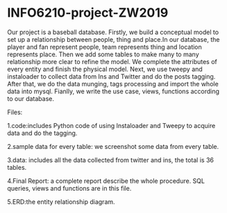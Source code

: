 # INFO6210-project-ZW2019
Our project is a baseball database. Firstly, we build a conceptual model to set up a relationship between people, thing and place.In our database, the player and fan represent people, team represents thing and location represents place. Then we add some tables to make many to many relationship more clear to refine the model. We complete the attributes of every entity and finish the physical model. Next, we use tweepy and instaloader to collect data from Ins and Twitter and do the posts tagging. After that, we do the data munging, tags processing and import the whole data into mysql. Fianlly, we write the use case, views, functions according to our database.

Files:

1.code:includes Python code of using Instaloader and Tweepy to acquire data and do the tagging.

2.sample data for every table: we screenshot some data from every table.

3.data: includes all the data collected from twitter and ins, the total is 36 tables.

4.Final Report: a complete report describe the whole procedure. SQL queries, views and functions are in this file.

5.ERD:the entity relationship diagram.
